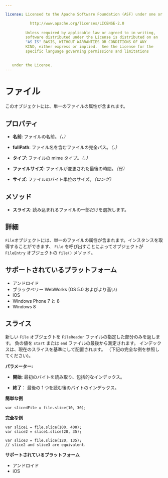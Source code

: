 ```yaml
---

license: Licensed to the Apache Software Foundation (ASF) under one or more contributor license agreements. See the NOTICE file distributed with this work for additional information regarding copyright ownership. The ASF licenses this file to you under the Apache License, Version 2.0 (the "License"); you may not use this file except in compliance with the License. You may obtain a copy of the License at

           http://www.apache.org/licenses/LICENSE-2.0
    
         Unless required by applicable law or agreed to in writing,
         software distributed under the License is distributed on an
         "AS IS" BASIS, WITHOUT WARRANTIES OR CONDITIONS OF ANY
         KIND, either express or implied.  See the License for the
         specific language governing permissions and limitations
    

   under the License.
---
```


# ファイル

このオブジェクトには、単一のファイルの属性が含まれます。

## プロパティ

*   **名前**: ファイルの名前。*（，）*

*   **fullPath**: ファイル名を含むファイルの完全パス。*（，）*

*   **タイプ**: ファイルの mime タイプ。*（，）*

*   **ファイルサイズ**: ファイルが変更された最後の時間。*（日）*

*   **サイズ**: ファイルのバイト単位のサイズ。*（ロング）*

## メソッド

*   **スライス**: 読み込まれるファイルの一部だけを選択します。

## 詳細

`File`オブジェクトには、単一のファイルの属性が含まれます。インスタンスを取得することができます、 `File` を呼び出すことによってオブジェクトが `FileEntry` オブジェクトの `file()` メソッド。

## サポートされているプラットフォーム

*   アンドロイド
*   ブラックベリー WebWorks (OS 5.0 およびより高い)
*   iOS
*   Windows Phone 7 と 8
*   Windows 8

## スライス

新しい `File` オブジェクトを `FileReader` ファイルの指定した部分のみを返します。 負の値を `start` または `end` ファイルの最後から測定されます。 インデックスは、現在のスライスを基準にして配置されます。 （下記の完全な例を参照してください)。

**パラメーター:**

*   **開始**: 最初のバイトを読み取り、包括的なインデックス。

*   **終了**： 最後の 1 つを読む後のバイトのインデックス。

**簡単な例**

    var slicedFile = file.slice(10, 30);
    

**完全な例**

    var slice1 = file.slice(100, 400);
    var slice2 = slice1.slice(20, 35);
    
    var slice3 = file.slice(120, 135);
    // slice2 and slice3 are equivalent.
    

**サポートされているプラットフォーム**

*   アンドロイド
*   iOS